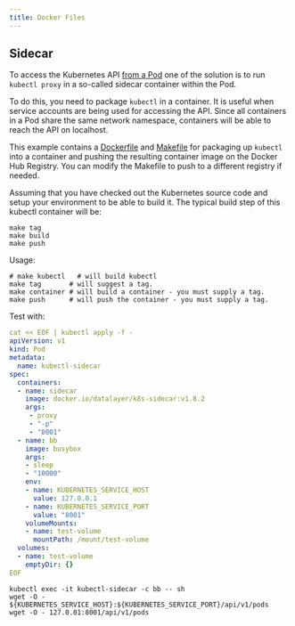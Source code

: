 ```yaml
---
title: Docker Files
---
```


## Sidecar

To access the Kubernetes API [from a Pod](https://kubernetes.io/docs/concepts/cluster-administration/proxies) one of the solution is to run `kubectl proxy` in a so-called sidecar container within the Pod.

To do this, you need to package `kubectl` in a container. It is useful when service accounts are being used for accessing the API. Since all containers in a Pod share the same network namespace, containers will be able to reach the API on localhost.

This example contains a [Dockerfile](Dockerfile) and [Makefile](Makefile) for packaging up `kubectl` into a container and pushing the resulting container image on the Docker Hub Registry. You can modify the Makefile to push to a different registry if needed.

Assuming that you have checked out the Kubernetes source code and setup your environment to be able to build it. The typical build step of this kubectl container will be:

```shell
make tag
make build
make push
```

Usage:

```shell
# make kubectl   # will build kubectl 
make tag       # will suggest a tag.
make container # will build a container - you must supply a tag.
make push      # will push the container - you must supply a tag.
```

Test with:

```yaml
cat << EOF | kubectl apply -f -
apiVersion: v1
kind: Pod
metadata:
  name: kubectl-sidecar
spec:
  containers:
  - name: sidecar
    image: docker.io/datalayer/k8s-sidecar:v1.8.2
    args:
     - proxy
     - "-p"
     - "8001"
  - name: bb
    image: busybox
    args:
    - sleep
    - "10000"
    env:
    - name: KUBERNETES_SERVICE_HOST
      value: 127.0.0.1
    - name: KUBERNETES_SERVICE_PORT
      value: "8001"
    volumeMounts:
    - name: test-volume
      mountPath: /mount/test-volume
  volumes:
  - name: test-volume
    emptyDir: {}
EOF
```

```shell
kubectl exec -it kubectl-sidecar -c bb -- sh
wget -O - ${KUBERNETES_SERVICE_HOST}:${KUBERNETES_SERVICE_PORT}/api/v1/pods
wget -O - 127.0.01:8001/api/v1/pods
```
